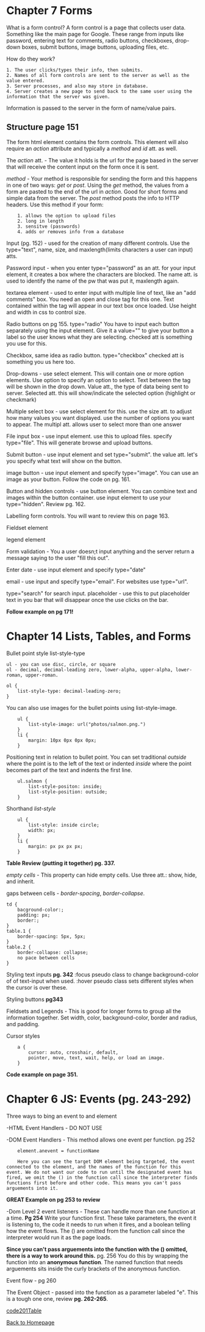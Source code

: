 # Chapter 7 Forms
 
What is a form control? A form control is a page that collects user data. Something like the main page for Google. These range from inputs like password, entering text for comments, radio buttons, checkboxes, drop-down boxes, submit buttons, image buttons, uploading files, etc.

How do they work? 

    1. The user clicks/types their info, then submits.
    2. Names of all form controls are sent to the server as well as the value entered.
    3. Server processes, and also may store in database.
    4. Server creates a new page to send back to the same user using the information that the server was given.

Information is passed to the server in the form of name/value pairs.

## Structure page 151

The form html element contains the form controls. This element will also require an _action_ attribute and typically a _method_ and _id_ att. as well.

The _action_ att. - The value it holds is the url for the page based in the server that will receive the content input on the form once it is sent.

_method_ -  Your method is responsible for sending the form and this happens in one of two ways: _get_ or _post_. Using the _get_ method, the values from a form are pasted to the end of the url in _action_. Good for short forms and simple data from the server. The _post_ method posts the info to HTTP headers. Use this method if your form:

        1. allows the option to upload files
        2. long in length
        3. sensitve (passwords)
        4. adds or removes info from a database

Input (pg. 152) - used for the creation of many different controls. Use the type="text", name, size, and maxlength(limits characters a user can input) atts.  

Password input - when you enter type="password" as an att. for your input element, it creates a box where the characters are blocked. The name att. is used to identify the name of the pw that was put it, maxlength again. 

textarea element - used to enter input with multiple line of text, like an "add comments" box. You need an open and close tag for this one. Text contained within the tag will appear in our text box once loaded. Use height and width in css to control size.

Radio buttons on pg 155. type="radio" You have to input each button separately using the input element. Give it a value="" to give your button a label so the user knows what they are selecting. checked att is something you use for this.

Checkbox, same idea as radio button. type="checkbox" checked att is something you us here too.

Drop-downs - use select element. This will contain one or more option elements. Use option to specify an option to select. Text between the tag will be shown in the drop down. Value att., the type of data being sent to server. Selected att. this will show/indicate the selected option (highlight or checkmark)

Multiple select box - use select element for this. use the size att. to adjust how many values you want displayed. use the number of options you want to appear. The multipl att. allows user to select more than one answer

File input box - use input element. use this to upload files. specify type="file". This will generate browse and upload buttons. 

Submit button - use input element and set type="submit". the value att. let's you specify what text will show on the button. 

image button - use input element and specify type="image". You can use an image as your button. Follow the code on pg. 161. 

Button and hidden controls - use button element. You can combine text and images within the button container. use input element to use your type="hidden". Review pg. 162.

Labelling form controls. You will want to review this on page 163. 

Fieldset element 

legend element

Form validation - You a user doesn;t input anything and the server return a message saying to the user "fill this out". 

Enter date - use input element and specify type="date"

email - use input and specify type="email". For websites use type="url". 

type="search" for search input.
placeholder - use this to put placeholder text in you bar that will disappear once the use clicks on the bar.

**Follow example on pg 171!**

# Chapter 14 Lists, Tables, and Forms

Bullet point style
list-style-type

    ul - you can use disc, circle, or square
    ol - decimal, decimal-leading zero, lower-alpha, upper-alpha, lower-roman, upper-roman.

    ol {
        list-style-type: decimal-leading-zero;
    }

You can also use images for the bullet points using list-style-image.

        ul {
            list-style-image: url("photos/salmon.png.")
        }
        li {
            margin: 10px 0px 0px 0px;
        }

Positioning text in relation to bullet point. You can set traditional _outside_ where the point is to the left of the text or indented _inside_ where the point becomes part of the text and indents the first line.

        ul.salmon {
            list-style-positon: inside;
            list-style-position: outside;
        }

Shorthand _list-style_

        ul {
            list-style: inside circle;
            width: px;
        }
        li {
            margin: px px px px;
        }

**Table Review (putting it together) pg. 337.**

_empty cells_ - This property can hide empty cells. Use three att.: show, hide, and inherit.

gaps between cells - _border-spacing_, _border-collapse_. 

    td {
        bacground-color:;
        padding: px;
        border:;
    }
    table.1 {
        border-spacing: 5px, 5px;
    }
    table.2 {
        border-collapse: collapse;
        no pace between cells
    }

Styling text inputs **pg. 342**
:focus pseudo class to change background-color of of text-input when used.
:hover pseudo class sets different styles when the cursor is over these.

Styling buttons **pg343** 

Fieldsets and Legends - This is good for longer forms to group all the information together. Set width, color, background-color, border and radius, and padding.

Cursor styles 
        
        a {
            cursor: auto, crosshair, default,
            pointer, move, text, wait, help, or load an image.
        }

**Code example on page 351.**

# Chapter 6 JS: Events (pg. 243-292)

Three ways to bing an event to and element

-HTML Event Handlers - DO NOT USE

-DOM Event Handlers - This method allows one event per function. pg 252

        element.anevent = functionName

        Here you can see the target DOM element being targeted, the event connected to the element, and the names of the function for this event. We do not want our code to run until the designated event has fired, we omit the () in the function call since the interpreter finds functions first before and other code. This means you can't pass arguements into it.

**GREAT Example on pg 253 to review**


-Dom Level 2 event listeners - These can handle more than one function at a time. **Pg 254** Write your function first. These take parameters, the event it is listening to, the code it needs to run when it fires, and a boolean telling how the event flows. The () are omitted from the function call since the interpreter would run it as the page loads.

**Since you can't pass arguements into the function with the () omitted, there is a way to work around this.** pg. 256 You do this by wrapping the function into an **anonymous function**. The named function that needs arguements sits inside the curly brackets of the anonymous function. 

Event flow - pg 260

The Event Object - passed into the function as a parameter labeled "e". This is a tough one one, review **pg. 262-265**. 

[code201Table](201/code201Table.md)

[Back to Homepage](README.md)